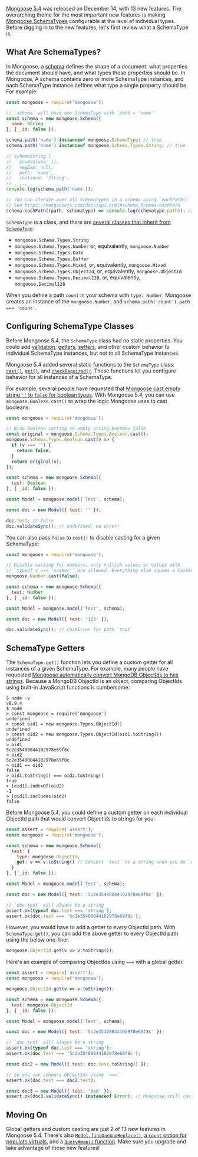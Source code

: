 [Mongoose 5.4](https://js.report/package/mongoose/5.4.0) was released on December 14, with 13 new features. The overarching theme for the most important new features is making [Mongoose SchemaTypes](https://mongoosejs.com/docs/schematypes.html) configurable at the level of individual types. Before digging in to the new features, let's first review what a SchemaType is.

What Are SchemaTypes?
---------------------

In Mongoose, a [schema](https://mongoosejs.com/docs/guide.html) defines the shape of a document: what properties the document should have, and what types those properties should be. In Mongoose, A schema contains zero or more SchemaType instances, and each SchemaType instance defines what type a single property should be. For example:

```javascript
const mongoose = require('mongoose');

// `schema` will have one SchemaType with `path = 'name'`
const schema = new mongoose.Schema({
  name: String
}, { _id: false });

schema.path('name') instanceof mongoose.SchemaType; // true
schema.path('name') instanceof mongoose.Schema.Types.String; // true

// SchemaString {
//   enumValues: [],
//   regExp: null,
//   path: 'name',
//   instance: 'String',
//   ...
console.log(schema.path('name'));

// You can iterate over all SchemaTypes in a schema using `eachPath()`
// See https://mongoosejs.com/docs/api.html#schema_Schema-eachPath
schema.eachPath((path, schematype) => console.log(schematype.path)); // "name"
```

`SchemaType` is a class, and there are [several classes that inherit from `SchemaType`](https://mongoosejs.com/docs/schematypes.html):

* `mongoose.Schema.Types.String`
* `mongoose.Schema.Types.Number` or, equivalently, `mongoose.Number`
* `mongoose.Schema.Types.Date`
* `mongoose.Schema.Types.Buffer`
* `mongoose.Schema.Types.Mixed`, or, equivalently, `mongoose.Mixed`
* `mongoose.Schema.Types.ObjectId`, or, equivalently, `mongoose.ObjectId`
* `mongoose.Schema.Types.Decimal128`, or, equivalently, `mongoose.Decimal128`

When you define a path `count` in your schema with `type: Number`, Mongoose creates an instance of the `mongoose.Number`, and `schema.path('count').path === 'count'`.

Configuring SchemaType Classes
------------------------------

Before Mongoose 5.4, the `SchemaType` class had no static properties. You could add [validation](https://mongoosejs.com/docs/validation.html), [getters](https://mongoosejs.com/docs/api.html#schematype_SchemaType-get), [setters](https://mongoosejs.com/docs/api.html#schematype_SchemaType-set), and other custom behavior to individual SchemaType instances, but not to all SchemaType instances.

Mongoose 5.4 added several static functions to the `SchemaType` class: [`cast()`](https://mongoosejs.com/docs/api.html#schematype_SchemaType-cast), [`get()`](https://mongoosejs.com/docs/api.html#schematype_SchemaType-get), and [`checkRequired()`](https://mongoosejs.com/docs/api.html#schematype_SchemaType-checkRequired). These functions let you configure behavior for all instances of a SchemaType.

For example, several people have requested that [Mongoose cast empty string `''` to `false` for boolean types](https://github.com/Automattic/mongoose/issues/6859). With Mongoose 5.4, you can use `mongoose.Boolean.cast()` to wrap the logic Mongoose uses to cast booleans:

```javascript
const mongoose = require('mongoose');

// Wrap Boolean casting so empty string becomes false
const original = mongoose.Schema.Types.Boolean.cast();
mongoose.Schema.Types.Boolean.cast(v => {
  if (v === '') {
    return false;
  }
  return original(v);
});

const schema = new mongoose.Schema({
  test: Boolean
}, { _id: false });

const Model = mongoose.model('Test', schema);

const doc = new Model({ test: '' });

doc.test; // false
doc.validateSync(); // undefined, no error!
```

You can also pass `false` to `cast()` to disable casting for a given SchemaType:

```javascript
const mongoose = require('mongoose');

// Disable casting for numbers: only nullish values or values with
// `typeof v === 'number'` are allowed. Everything else causes a CastError
mongoose.Number.cast(false);

const schema = new mongoose.Schema({
  test: Number
}, { _id: false });

const Model = mongoose.model('Test', schema);

const doc = new Model({ test: '123' });

doc.validateSync(); // CastError for path `test`
```

SchemaType Getters
------------------

The `SchemaType.get()` function lets you define a custom getter for all instances of a given SchemaType. For example, many people have requested [Mongoose automatically convert MongoDB ObjectIds to hex strings](https://github.com/Automattic/mongoose/issues/6996). Because a MongoDB ObjectId is an object, comparing ObjectIds using built-in JavaScript functions is cumbersome:

```
$ node -v
v8.9.4
$ node
> const mongoose = require('mongoose')
undefined
> const oid1 = new mongoose.Types.ObjectId()
undefined
> const oid2 = new mongoose.Types.ObjectId(oid1.toString())
undefined
> oid1
5c2e35400844102978e69f8c
> oid2
5c2e35400844102978e69f8c
> oid1 == oid2
false
> oid1.toString() === oid2.toString()
true
> [oid1].indexOf(oid2)
-1
> [oid1].includes(oid2)
false
```

Before Mongoose 5.4, you could define a custom getter on each individual ObjectId path that would convert ObjectIds to strings for you:

```javascript
const assert = require('assert');
const mongoose = require('mongoose');

const schema = new mongoose.Schema({
  test: {
    type: mongoose.ObjectId,
    get: v => v.toString() // Convert `test` to a string when you do `doc.test`
  }
}, { _id: false });

const Model = mongoose.model('Test', schema);

const doc = new Model({ test: '5c2e35400844102978e69f8c' });

// `doc.test` will always be a string
assert.ok(typeof doc.test === 'string');
assert.ok(doc.test === '5c2e35400844102978e69f8c');
```

However, you would have to add a getter to _every_ ObjectId path. With `SchemaType.get()`, you can add the above getter to every ObjectId path using the below one-liner.

```javascript
mongoose.ObjectId.get(v => v.toString());
```

Here's an example of comparing ObjectIds using `===` with a global getter.

```javascript
const assert = require('assert');
const mongoose = require('mongoose');

mongoose.ObjectId.get(v => v.toString());

const schema = new mongoose.Schema({
  test: mongoose.ObjectId
}, { _id: false });

const Model = mongoose.model('Test', schema);

const doc = new Model({ test: '5c2e35400844102978e69f8c' });

// `doc.test` will always be a string
assert.ok(typeof doc.test === 'string');
assert.ok(doc.test === '5c2e35400844102978e69f8c');

const doc2 = new Model({ test: doc.test.toString() });

// So you can compare ObjectIds using `===`
assert.ok(doc.test === doc2.test);

const doc3 = new Model({ test: 'bad' });
assert.ok(doc3.validateSync() instanceof Error); // Mongoose still casts
```

Moving On
---------

Global getters and custom casting are just 2 of 13 new features in Mongoose 5.4. There's also [`Model.findOneAndReplace()`](https://mongoosejs.com/docs/api.html#model_Model.findOneAndReplace), [a `count` option for populate virtuals](https://mongoosejs.com/docs/populate.html#count), and a [`Query#map()` function](https://mongoosejs.com/docs/api.html#query_Query-map). Make sure you upgrade and take advantage of these new features!
